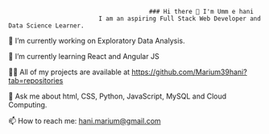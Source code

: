                                            ### Hi there 👋 I'm Umm e hani
                             I am an aspiring Full Stack Web Developer and Data Science Learner.


 🔭 I’m currently working on Exploratory Data Analysis. 
 
 🌱 I’m currently learning React and Angular JS 
 
 :woman_technologist:  All of my projects are available at https://github.com/Marium39hani?tab=repositories 
 
 💬 Ask me about html, CSS, Python, JavaScript, MySQL and Cloud Computing. 
 
 📫 How to reach me: hani.marium@gmail.com

